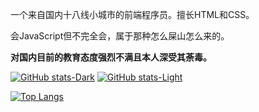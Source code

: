 一个来自国内十八线小城市的前端程序员。擅长HTML和CSS。  

会JavaScript但不完全会，属于那种怎么屎山怎么来的。  
  
__对国内目前的教育态度强烈不满且本人深受其荼毒。__  
  
[![GitHub stats-Dark](https://github-readme-stats.vercel.app/api?username=zzChumo&show_icons=true&theme=dark#gh-dark-mode-only)](https://github.com/anuraghazra/github-readme-stats#gh-dark-mode-only)
[![GitHub stats-Light](https://github-readme-stats.vercel.app/api?username=zzChumo&show_icons=true&theme=default#gh-light-mode-only)](https://github.com/anuraghazra/github-readme-stats#gh-light-mode-only)   


   
[![Top Langs](https://github-readme-stats.vercel.app/api/top-langs/?username=zzChumo&layout=donut&langs_count=10)](https://github.com/anuraghazra/github-readme-stats)   
